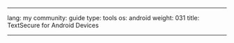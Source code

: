 

---

lang: my
community: guide
type: tools
os: android
weight: 031
title: TextSecure for Android Devices

---

<stub>

